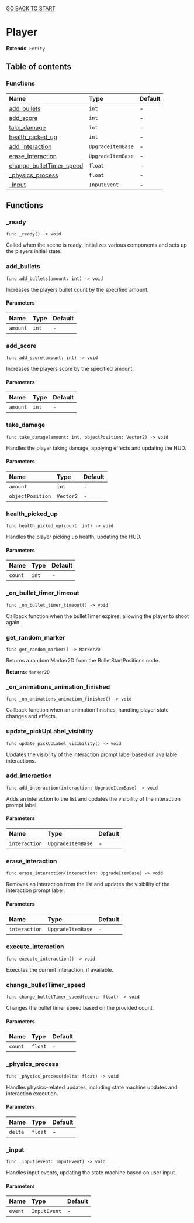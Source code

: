 [GO BACK TO START](https://github.com/USEkipa/gra-logiczna/blob/main/docs/index.md)
# Player

**Extends**: `Entity`

## Table of contents

### Functions

|Name|Type|Default|
|:-|:-|:-|
|[add_bullets](#add_bullets)|`int`|-|
|[add_score](#add_score)|`int`|-|
|[take_damage](#take_damage)|`int`|-|
|[health_picked_up](#health_picked_up)|`int`|-|
|[add_interaction](#add_interaction)|`UpgradeItemBase`|-|
|[erase_interaction](#erase_interaction)|`UpgradeItemBase`|-|
|[change_bulletTimer_speed](#change_bullettimer_speed)|`float`|-|
|[_physics_process](#_physics_process)|`float`|-|
|[_input](#_input)|`InputEvent`|-|

## Functions

### _ready

```gdscript
func _ready() -> void
```

Called when the scene is ready. Initializes various components and sets up the players initial state.

### add_bullets

```gdscript
func add_bullets(amount: int) -> void
```

Increases the players bullet count by the specified amount.

#### Parameters

|Name|Type|Default|
|:-|:-|:-|
|`amount`|`int`|-|

### add_score

```gdscript
func add_score(amount: int) -> void
```

Increases the players score by the specified amount.

#### Parameters

|Name|Type|Default|
|:-|:-|:-|
|`amount`|`int`|-|

### take_damage

```gdscript
func take_damage(amount: int, objectPosition: Vector2) -> void
```

Handles the player taking damage, applying effects and updating the HUD.

#### Parameters

|Name|Type|Default|
|:-|:-|:-|
|`amount`|`int`|-|
|`objectPosition`|`Vector2`|-|

### health_picked_up

```gdscript
func health_picked_up(count: int) -> void
```

Handles the player picking up health, updating the HUD.

#### Parameters

|Name|Type|Default|
|:-|:-|:-|
|`count`|`int`|-|

### _on_bullet_timer_timeout

```gdscript
func _on_bullet_timer_timeout() -> void
```

Callback function when the bulletTimer expires, allowing the player to shoot again.

### get_random_marker

```gdscript
func get_random_marker() -> Marker2D
```

Returns a random Marker2D from the BulletStartPositions node.

**Returns**: `Marker2D`

### _on_animations_animation_finished

```gdscript
func _on_animations_animation_finished() -> void
```

Callback function when an animation finishes, handling player state changes and effects.

### update_pickUpLabel_visibility

```gdscript
func update_pickUpLabel_visibility() -> void
```

Updates the visibility of the interaction prompt label based on available interactions.

### add_interaction

```gdscript
func add_interaction(interaction: UpgradeItemBase) -> void
```

Adds an interaction to the list and updates the visibility of the interaction prompt label.

#### Parameters

|Name|Type|Default|
|:-|:-|:-|
|`interaction`|`UpgradeItemBase`|-|

### erase_interaction

```gdscript
func erase_interaction(interaction: UpgradeItemBase) -> void
```

Removes an interaction from the list and updates the visibility of the interaction prompt label.

#### Parameters

|Name|Type|Default|
|:-|:-|:-|
|`interaction`|`UpgradeItemBase`|-|

### execute_interaction

```gdscript
func execute_interaction() -> void
```

Executes the current interaction, if available.

### change_bulletTimer_speed

```gdscript
func change_bulletTimer_speed(count: float) -> void
```

Changes the bullet timer speed based on the provided count.

#### Parameters

|Name|Type|Default|
|:-|:-|:-|
|`count`|`float`|-|

### _physics_process

```gdscript
func _physics_process(delta: float) -> void
```

Handles physics-related updates, including state machine updates and interaction execution.

#### Parameters

|Name|Type|Default|
|:-|:-|:-|
|`delta`|`float`|-|

### _input

```gdscript
func _input(event: InputEvent) -> void
```

Handles input events, updating the state machine based on user input.

#### Parameters

|Name|Type|Default|
|:-|:-|:-|
|`event`|`InputEvent`|-|


